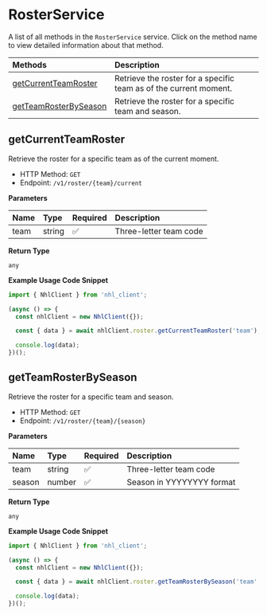 # RosterService

A list of all methods in the `RosterService` service. Click on the method name to view detailed information about that method.

| Methods                                         | Description                                                       |
| :---------------------------------------------- | :---------------------------------------------------------------- |
| [getCurrentTeamRoster](#getcurrentteamroster)   | Retrieve the roster for a specific team as of the current moment. |
| [getTeamRosterBySeason](#getteamrosterbyseason) | Retrieve the roster for a specific team and season.               |

## getCurrentTeamRoster

Retrieve the roster for a specific team as of the current moment.

- HTTP Method: `GET`
- Endpoint: `/v1/roster/{team}/current`

**Parameters**

| Name | Type   | Required | Description            |
| :--- | :----- | :------- | :--------------------- |
| team | string | ✅       | Three-letter team code |

**Return Type**

`any`

**Example Usage Code Snippet**

```typescript
import { NhlClient } from 'nhl_client';

(async () => {
  const nhlClient = new NhlClient({});

  const { data } = await nhlClient.roster.getCurrentTeamRoster('team');

  console.log(data);
})();
```

## getTeamRosterBySeason

Retrieve the roster for a specific team and season.

- HTTP Method: `GET`
- Endpoint: `/v1/roster/{team}/{season}`

**Parameters**

| Name   | Type   | Required | Description               |
| :----- | :----- | :------- | :------------------------ |
| team   | string | ✅       | Three-letter team code    |
| season | number | ✅       | Season in YYYYYYYY format |

**Return Type**

`any`

**Example Usage Code Snippet**

```typescript
import { NhlClient } from 'nhl_client';

(async () => {
  const nhlClient = new NhlClient({});

  const { data } = await nhlClient.roster.getTeamRosterBySeason('team', 7);

  console.log(data);
})();
```

<!-- This file was generated by liblab | https://liblab.com/ -->
